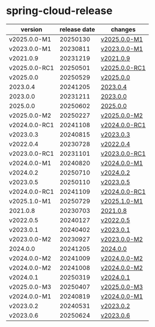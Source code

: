 # spring-cloud-release	


|version|release date|changes|
|---|---|---|
|v2025.0.0-M1|20250130|[v2025.0.0-M1](./v2025.0.0-M1-20250130.md)|
|v2023.0.0-M1|20230811|[v2023.0.0-M1](./v2023.0.0-M1-20230811.md)|
|v2021.0.9|20231219|[v2021.0.9](./v2021.0.9-20231219.md)|
|v2025.0.0-RC1|20250501|[v2025.0.0-RC1](./v2025.0.0-RC1-20250501.md)|
|v2025.0.0|20250529|[v2025.0.0](./v2025.0.0-20250529.md)|
|2023.0.4|20241205|[2023.0.4](./2023.0.4-20241205.md)|
|2023.0.0|20231211|[2023.0.0](./2023.0.0-20231211.md)|
|2025.0.0|20250602|[2025.0.0](./2025.0.0-20250602.md)|
|v2025.0.0-M2|20250227|[v2025.0.0-M2](./v2025.0.0-M2-20250227.md)|
|v2024.0.0-RC1|20241108|[v2024.0.0-RC1](./v2024.0.0-RC1-20241108.md)|
|v2023.0.3|20240815|[v2023.0.3](./v2023.0.3-20240815.md)|
|v2022.0.4|20230728|[v2022.0.4](./v2022.0.4-20230728.md)|
|v2023.0.0-RC1|20231101|[v2023.0.0-RC1](./v2023.0.0-RC1-20231101.md)|
|v2024.0.0-M1|20240820|[v2024.0.0-M1](./v2024.0.0-M1-20240820.md)|
|v2024.0.2|20250710|[v2024.0.2](./v2024.0.2-20250710.md)|
|v2023.0.5|20250110|[v2023.0.5](./v2023.0.5-20250110.md)|
|v2024.0.0-RC1|20241109|[v2024.0.0-RC1](./v2024.0.0-RC1-20241109.md)|
|v2025.1.0-M1|20250729|[v2025.1.0-M1](./v2025.1.0-M1-20250729.md)|
|2021.0.8|20230703|[2021.0.8](./2021.0.8-20230703.md)|
|v2022.0.5|20240127|[v2022.0.5](./v2022.0.5-20240127.md)|
|v2023.0.1|20240402|[v2023.0.1](./v2023.0.1-20240402.md)|
|v2023.0.0-M2|20230927|[v2023.0.0-M2](./v2023.0.0-M2-20230927.md)|
|2024.0.0|20241205|[2024.0.0](./2024.0.0-20241205.md)|
|v2024.0.0-M2|20241009|[v2024.0.0-M2](./v2024.0.0-M2-20241009.md)|
|v2024.0.0-M2|20241008|[v2024.0.0-M2](./v2024.0.0-M2-20241008.md)|
|v2024.0.1|20250319|[v2024.0.1](./v2024.0.1-20250319.md)|
|v2025.0.0-M3|20250407|[v2025.0.0-M3](./v2025.0.0-M3-20250407.md)|
|v2024.0.0-M1|20240819|[v2024.0.0-M1](./v2024.0.0-M1-20240819.md)|
|v2023.0.2|20240531|[v2023.0.2](./v2023.0.2-20240531.md)|
|v2023.0.6|20250624|[v2023.0.6](./v2023.0.6-20250624.md)|

